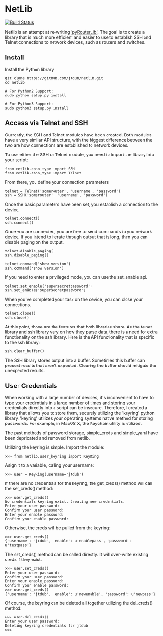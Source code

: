 # NetLib

[![Build Status](https://travis-ci.org/netopsio/netlib.svg)](https://travis-ci.org/netopsio/netlib)

Netlib is an attempt at re-writing
['pyRouterLib'](https://github.com/jtdub/pyRouterLib). The goal is to create a
library that is much more efficient and easier to use to establish SSH and Telnet
connections to network devices, such as routers and switches.

## Install

Install the Python library.

```
git clone https://github.com/jtdub/netlib.git
cd netlib

# For Python2 Support:
sudo python setup.py install

# For Python3 Support:
sudo python3 setup.py install
```

## Access via Telnet and SSH

Currently, the SSH and Telnet modules have been created. Both modules have a
very similar API structure, with the biggest difference between the two are how
connections are established to network devices.

To use either the SSH or Telnet module, you need to import the library into your script:

```
from netlib.conn_type import SSH
from netlib.conn_type import Telnet
```

From there, you define your connection parameters:

```
telnet = Telnet('somerouter', 'username', 'password')
ssh = SSH('somerouter', 'username', 'password')
```

Once the basic parameters have been set, you establish a connection to the
device.

```
telnet.connect()
ssh.connect()
```

Once you are connected, you are free to send commands to you network device. If
you intend to iterate through output that is long, then you can disable paging
on the output.

```
telnet.disable_paging()
ssh.disable_paging()

telnet.command('show version')
ssh.command('show version')
```

If you need to enter a privileged mode, you can use the set_enable api.

```
telnet.set_enable('supersecretpassword')
ssh.set_enable('supersecretpassword')
```

When you've completed your task on the device, you can close your connections.

```
telnet.close()
ssh.close()
```

At this point, those are the features that both libraries share. As the telnet
library and ssh library vary on how they parse data, there is a need for extra
functionality on the ssh library. Here is the API functionality that is
specific to the ssh library:

```
ssh.clear_buffer()
```

The SSH library stores output into a buffer. Sometimes this buffer can present
results that aren't expected. Clearing the buffer should mitigate the
unexpected results.

## User Credentials

When working with a large number of devices, it's inconvenient to have to type
your credentials in a large number of times and storing your credentials
directly into a script can be insecure. Therefore, I created a library that
allows you to store them, securely utilizing the 'keyring' python library.
'keyring' utilizes your operating systems native method for storing passwords.
For example, in MacOS X, the Keychain utility is utilized.

The past methods of password storage, simple_creds and simple_yaml have been depricated
and removed from netlib.

Utilizing the keyring is simple. Import the module:

```
>>> from netlib.user_keyring import KeyRing
```

Asign it to a variable, calling your username:
```
>>> user = KeyRing(username='jtdub')
```

If there are no credentials for the keyring, the get_creds() method will call the set_creds()
method:
```
>>> user.get_creds()
No credentials keyring exist. Creating new credentials.
Enter your user password: 
Confirm your user password: 
Enter your enable password: 
Confirm your enable password: 
```

Otherwise, the creds will be pulled from the keyring:
```
>>> user.get_creds()
{'username': 'jtdub', 'enable': u'enablepass', 'password': u'testpass'}
```

The set_creds() method can be called directly. It will over-write existing creds if they exist:
```
>>> user.set_creds()
Enter your user password: 
Confirm your user password: 
Enter your enable password: 
Confirm your enable password: 
>>> user.get_creds()
{'username': 'jtdub', 'enable': u'newenable', 'password': u'newpass'}
```

Of course, the keyring can be deleted all together utilizing the del_creds() method:
```
>>> user.del_creds()
Enter your user password: 
Deleting keyring credentials for jtdub
>>> 
```
